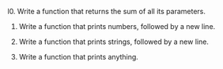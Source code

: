 l0.  Write a function that returns the sum of all its parameters.

1.  Write a function that prints numbers, followed by a new line.

2.  Write a function that prints strings, followed by a new line.

3.  Write a function that prints anything.

